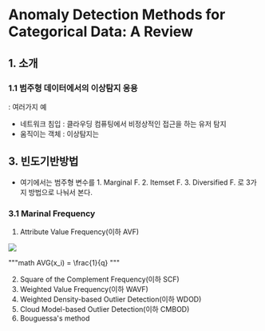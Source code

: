 # Anomaly Detection Methods for Categorical Data: A Review

## 1. 소개

### 1.1 범주형 데이터에서의 이상탐지 응용
: 여러가지 예
- 네트워크 침입 : 클라우딩 컴퓨팅에서 비정상적인 접근을 하는 유저 탐지
- 움직이는 객체 : 이상탐지는 


## 3. 빈도기반방법
- 여기에서는 범주형 변수를 1. Marginal F. 2. Itemset F. 3. Diversified F. 로 3가지 방법으로 나눠서 본다.

### 3.1 Marinal Frequency
1. Attribute Value Frequency(이하 AVF)
<img src="https://latex.codecogs.com/svg.latex?AVG(x_i)=\frac{1}{q}\sum^{q}_{j=1} f(x_{ij})  " /> 

"""math
AVG(x_i) = \frac{1}{q}
"""
  
2. Square of the Complement Frequency(이하 SCF)
3. Weighted Value Frequency(이하 WAVF)
4. Weighted Density-based Outlier Detection(이하 WDOD)
5. Cloud Model-based Outlier Detection(이하 CMBOD)
6. Bouguessa's method
